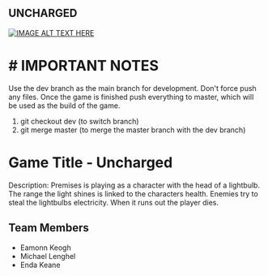## UNCHARGED
[![IMAGE ALT TEXT HERE](https://img.youtube.com/vi/Kp8X6RUTuqw/0.jpg)](https://www.youtube.com/watch?v=Kp8X6RUTuqw)

# # IMPORTANT NOTES
Use the dev branch as the main branch for development.
Don't force push any files.
Once the game is finished push everything to master, which will be used as the build of the game.
1. git checkout dev (to switch branch)
2. git merge master (to merge the master branch with the dev branch)

# Game Title - Uncharged
Description:
Premises is playing as a character with the head of a lightbulb. 
The range the light shines is linked to the characters health.
Enemies try to steal the lightbulbs electricity. When it runs out the player dies.

## Team Members
- Eamonn Keogh
- Michael Lenghel
- Enda Keane

